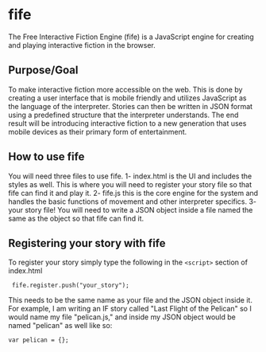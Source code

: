 # fife
The Free Interactive Fiction Engine (fife) is a JavaScript engine for creating and playing interactive fiction in the browser.

Purpose/Goal
---
To make interactive fiction more accessible on the web. This is done by creating a user interface that is mobile friendly and utilizes JavaScript as the language of the interpreter. Stories can then be written in JSON format using a predefined structure that the interpreter understands. The end result will be introducing interactive fiction to a new generation that uses mobile devices as their primary form of entertainment.

How to use fife
---
You will need three files to use fife. 1- index.html is the UI and includes the styles as well. This is where you will need to register your story file so that fife can find it and play it. 2- fife.js this is the core engine for the system and handles the basic functions of movement and other interpreter specifics. 3- your story file! You will need to write a JSON object inside a file named the same as the object so that fife can find it.

Registering your story with fife
---
To register your story simply type the following in the `<script>` section of index.html

` fife.register.push("your_story");`

This needs to be the same name as your file and the JSON object inside it. For example, I am writing an IF story called "Last Flight of the Pelican" so I would name my file "pelican.js," and inside my JSON object would be named "pelican" as well like so: 

`var pelican = {};`